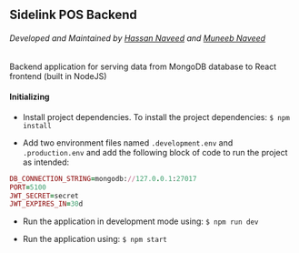 ## Sidelink POS Backend
###### Developed and Maintained by [Hassan Naveed](http://github.com/hassannaveed24) and [Muneeb Naveed](http://github.com/muneeebnaveeed)
Backend application for serving data from MongoDB database to React frontend (built in NodeJS)
#### Initializing
- Install project dependencies. To install the project dependencies:
`$ npm install`

- Add two environment files named `.development.env` and `.production.env` and add the following block of code to run the project as intended:

```ruby
DB_CONNECTION_STRING=mongodb://127.0.0.1:27017
PORT=5100
JWT_SECRET=secret
JWT_EXPIRES_IN=30d
```

- Run the application in development mode using:
`$ npm run dev`

- Run the application using:
`$ npm start`
